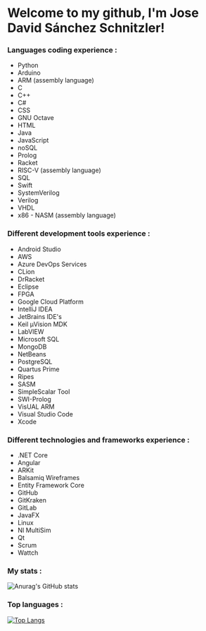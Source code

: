 # Welcome to my github, I'm Jose David Sánchez Schnitzler!
  
### Languages coding experience :
  
- Python
- Arduino
- ARM (assembly language)
- C
- C++
- C#
- CSS
- GNU Octave
- HTML
- Java
- JavaScript
- noSQL
- Prolog
- Racket
- RISC-V (assembly language)
- SQL
- Swift
- SystemVerilog
- Verilog
- VHDL
- x86 - NASM (assembly language)

### Different development tools experience :

- Android Studio
- AWS
- Azure DevOps Services
- CLion
- DrRacket
- Eclipse
- FPGA
- Google Cloud Platform
- IntelliJ IDEA
- JetBrains IDE's
- Keil µVision MDK
- LabVIEW
- Microsoft SQL
- MongoDB
- NetBeans
- PostgreSQL
- Quartus Prime
- Ripes
- SASM
- SimpleScalar Tool
- SWI-Prolog
- VisUAL ARM
- Visual Studio Code
- Xcode

### Different technologies and frameworks experience :

- .NET Core
- Angular
- ARKit
- Balsamiq Wireframes
- Entity Framework Core
- GitHub
- GitKraken
- GitLab
- JavaFX
- Linux
- NI MultiSim
- Qt
- Scrum
- Wattch

### My stats :
![Anurag's GitHub stats](https://github-readme-stats.vercel.app/api?username=JoseDavidSS&show_icons=true&theme=radical&include_all_commits=true)

### Top languages :
[![Top Langs](https://github-readme-stats.vercel.app/api/top-langs/?username=JoseDavidSS&layout=compact&langs_count=10&hide=shell,CMake,M4,Starlark,MakeFile,stata,css)](https://github.com/anuraghazra/github-readme-stats)

<img src="https://komarev.com/ghpvc/?username=JoseDavidSS&style=flat-square&color=blue" alt=""/>
